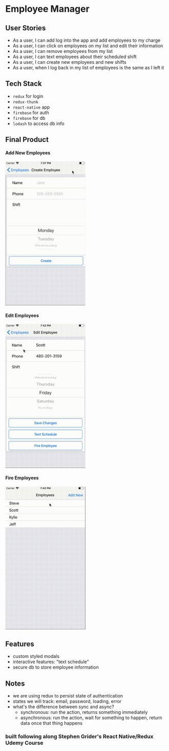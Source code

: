 # Employee Manager

## User Stories
- As a user, I can add log into the app and add employees to my charge
- As a user, I can click on employees on my list and edit their information
- As a user, I can remove employees from my list
- As a user, I can text employees about their scheduled shift
- As a user, I can create new employees and new shifts
- As a user, when I log back in my list of employees is the same as I left it

## Tech Stack
- `redux` for login
- `redux-thunk`
- `react-native` app
- `firebase` for auth
- `firebase` for db
- `lodash` to access db info

## Final Product

#### Add New Employees

<img src="https://github.com/kale-stew/employee-manager/blob/master/readme-assets/add-new.gif" width="250" >

#### Edit Employees

<img src="https://github.com/kale-stew/employee-manager/blob/master/readme-assets/edit.gif" width="250" >

#### Fire Employees

<img src="https://github.com/kale-stew/employee-manager/blob/master/readme-assets/fire.gif" width="250" >

## Features
- custom styled modals 
- interactive features: "text schedule"
- secure db to store employee information

## Notes 
- we are using redux to persist state of authentication
- states we will track: email, password, loading, error
- what's the difference between sync and async?
    - synchronous: run the action, returns something immediately
    - asynchronous: run the action, wait for something to happen, return data once that thing happens

### built following along Stephen Grider's React Native/Redux Udemy Course